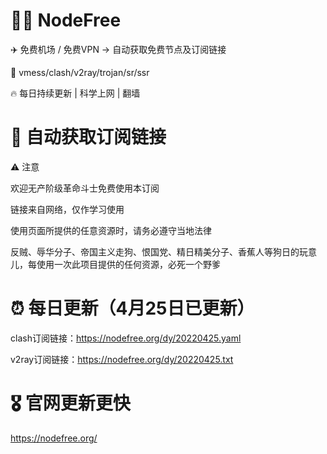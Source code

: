 # 🏴‍☠️ NodeFree
✈️ 免费机场 / 免费VPN -> 自动获取免费节点及订阅链接

🎏 vmess/clash/v2ray/trojan/sr/ssr 

🔥 每日持续更新 | 科学上网 | 翻墙

# 🚀 自动获取订阅链接

⚠️ 注意

欢迎无产阶级革命斗士免费使用本订阅

链接来自网络，仅作学习使用

使用页面所提供的任意资源时，请务必遵守当地法律

反贼、辱华分子、帝国主义走狗、恨国党、精日精美分子、香蕉人等狗日的玩意儿，每使用一次此项目提供的任何资源，必死一个野爹

# ⏰ 每日更新（4月25日已更新）

clash订阅链接：https://nodefree.org/dy/20220425.yaml

v2ray订阅链接：https://nodefree.org/dy/20220425.txt

# 🎖️ 官网更新更快

https://nodefree.org/
